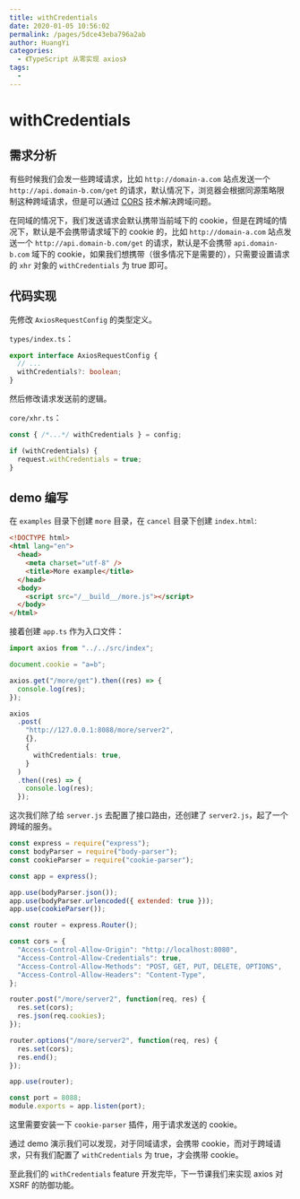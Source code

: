 ```yaml
---
title: withCredentials
date: 2020-01-05 10:56:02
permalink: /pages/5dce43eba796a2ab
author: HuangYi
categories:
  - 《TypeScript 从零实现 axios》
tags:
  -
---
```


# withCredentials

## 需求分析

有些时候我们会发一些跨域请求，比如 `http://domain-a.com` 站点发送一个 `http://api.domain-b.com/get` 的请求，默认情况下，浏览器会根据同源策略限制这种跨域请求，但是可以通过 [CORS](https://developer.mozilla.org/en-US/docs/Web/HTTP/CORS) 技术解决跨域问题。

在同域的情况下，我们发送请求会默认携带当前域下的 cookie，但是在跨域的情况下，默认是不会携带请求域下的 cookie 的，比如 `http://domain-a.com` 站点发送一个 `http://api.domain-b.com/get` 的请求，默认是不会携带 `api.domain-b.com` 域下的 cookie，如果我们想携带（很多情况下是需要的），只需要设置请求的 `xhr` 对象的 `withCredentials` 为 true 即可。

## 代码实现

先修改 `AxiosRequestConfig` 的类型定义。

`types/index.ts`：

```typescript
export interface AxiosRequestConfig {
  // ...
  withCredentials?: boolean;
}
```

然后修改请求发送前的逻辑。

`core/xhr.ts`：

```typescript
const { /*...*/ withCredentials } = config;

if (withCredentials) {
  request.withCredentials = true;
}
```

## demo 编写

在 `examples` 目录下创建 `more` 目录，在 `cancel` 目录下创建 `index.html`:

```html
<!DOCTYPE html>
<html lang="en">
  <head>
    <meta charset="utf-8" />
    <title>More example</title>
  </head>
  <body>
    <script src="/__build__/more.js"></script>
  </body>
</html>
```

接着创建 `app.ts` 作为入口文件：

```typescript
import axios from "../../src/index";

document.cookie = "a=b";

axios.get("/more/get").then((res) => {
  console.log(res);
});

axios
  .post(
    "http://127.0.0.1:8088/more/server2",
    {},
    {
      withCredentials: true,
    }
  )
  .then((res) => {
    console.log(res);
  });
```

这次我们除了给 `server.js` 去配置了接口路由，还创建了 `server2.js`，起了一个跨域的服务。

```javascript
const express = require("express");
const bodyParser = require("body-parser");
const cookieParser = require("cookie-parser");

const app = express();

app.use(bodyParser.json());
app.use(bodyParser.urlencoded({ extended: true }));
app.use(cookieParser());

const router = express.Router();

const cors = {
  "Access-Control-Allow-Origin": "http://localhost:8080",
  "Access-Control-Allow-Credentials": true,
  "Access-Control-Allow-Methods": "POST, GET, PUT, DELETE, OPTIONS",
  "Access-Control-Allow-Headers": "Content-Type",
};

router.post("/more/server2", function(req, res) {
  res.set(cors);
  res.json(req.cookies);
});

router.options("/more/server2", function(req, res) {
  res.set(cors);
  res.end();
});

app.use(router);

const port = 8088;
module.exports = app.listen(port);
```

这里需要安装一下 `cookie-parser` 插件，用于请求发送的 cookie。

通过 demo 演示我们可以发现，对于同域请求，会携带 cookie，而对于跨域请求，只有我们配置了 `withCredentials` 为 true，才会携带 cookie。

至此我们的 `withCredentials` feature 开发完毕，下一节课我们来实现 axios 对 XSRF
的防御功能。
